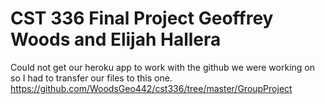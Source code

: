 # CST 336 Final Project Geoffrey Woods and Elijah Hallera

Could not get our heroku app to work with the github we were working on so I had to transfer our files to this one. 
https://github.com/WoodsGeo442/cst336/tree/master/GroupProject
